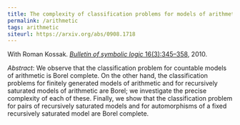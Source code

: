 ```yaml
---
title: The complexity of classification problems for models of arithmetic
permalink: /arithmetic
tags: arithmetic
siteurl: https://arxiv.org/abs/0908.1718
---
```


With Roman Kossak. [*Bulletin of symbolic logic* 16(3):345–358](https://dx.doi.org/10.2178/bsl/1286284557), 2010.<!--more-->

*Abstract*: We observe that the classification problem for countable models of arithmetic is Borel complete.  On the other hand, the classification problems for finitely generated models of arithmetic and for recursively saturated models of arithmetic are Borel; we investigate the precise complexity of each of these.  Finally, we show that the classification problem for pairs of recursively saturated models and for automorphisms of a fixed recursively saturated model are Borel complete.
